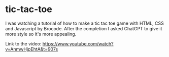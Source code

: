 # tic-tac-toe

I was watching a tutorial of how to make a tic tac toe game with HTML, CSS and Javascript by Brocode. 
After the completion I asked ChatGPT to give it more style so it's more appealing.

Link to the video: https://www.youtube.com/watch?v=AnmwHjpEhtA&t=907s

